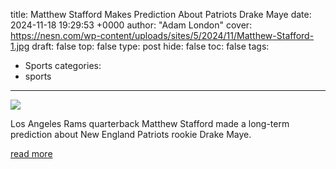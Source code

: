 title: Matthew Stafford Makes Prediction About Patriots Drake Maye
date: 2024-11-18 19:29:53 +0000
author: "Adam London"
cover: https://nesn.com/wp-content/uploads/sites/5/2024/11/Matthew-Stafford-1.jpg
draft: false
top: false
type: post
hide: false
toc: false
tags:
  - Sports
categories:
  - sports
---

![](https://nesn.com/wp-content/uploads/sites/5/2024/11/Matthew-Stafford-1.jpg)

Los Angeles Rams quarterback Matthew Stafford made a long-term prediction about New England Patriots rookie Drake Maye.

[read more](https://nesn.com/2024/11/matthew-stafford-makes-prediction-about-patriots-drake-maye/)
